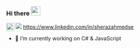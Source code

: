 ### Hi there <img src="https://media.giphy.com/media/hvRJCLFzcasrR4ia7z/giphy.gif" width="25px">

<a href="https://www.linkedin.com/in/sherazahmedse">
    <img align="left" alt="Mir's LinkedIN" width="22px" src="assets/linkedin.svg" />
</a>

![](https://visitor-badge.glitch.me/badge?page_id=sherazahmedse.sherazahmedse)
https://www.linkedin.com/in/sherazahmedse

- 🔭 I’m currently working on C# & JavaScript

